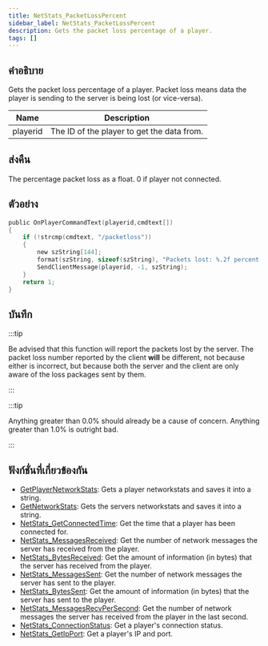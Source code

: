 ```yaml
---
title: NetStats_PacketLossPercent
sidebar_label: NetStats_PacketLossPercent
description: Gets the packet loss percentage of a player.
tags: []
---
```


## คำอธิบาย

Gets the packet loss percentage of a player. Packet loss means data the player is sending to the server is being lost (or vice-versa).

| Name     | Description                                |
| -------- | ------------------------------------------ |
| playerid | The ID of the player to get the data from. |

## ส่งคืน

The percentage packet loss as a float. 0 if player not connected.

## ตัวอย่าง

```c
public OnPlayerCommandText(playerid,cmdtext[])
{
    if (!strcmp(cmdtext, "/packetloss"))
    {
        new szString[144];
        format(szString, sizeof(szString), "Packets lost: %.2f percent.", NetStats_PacketLossPercent(playerid));
        SendClientMessage(playerid, -1, szString);
    }
    return 1;
}
```

## บันทึก

:::tip

Be advised that this function will report the packets lost by the server. The packet loss number reported by the client **will** be different, not because either is incorrect, but because both the server and the client are only aware of the loss packages sent by them.

:::

:::tip

Anything greater than 0.0% should already be a cause of concern. Anything greater than 1.0% is outright bad.

:::

## ฟังก์ชั่นที่เกี่ยวข้องกัน

- [GetPlayerNetworkStats](../functions/GetPlayerNetworkStats.md): Gets a player networkstats and saves it into a string.
- [GetNetworkStats](../functions/GetNetworkStats.md): Gets the servers networkstats and saves it into a string.
- [NetStats_GetConnectedTime](../functions/NetStats_GetConnectedTime.md): Get the time that a player has been connected for.
- [NetStats_MessagesReceived](../functions/NetStats_MessagesReceived.md): Get the number of network messages the server has received from the player.
- [NetStats_BytesReceived](../functions/NetStats_BytesReceived.md): Get the amount of information (in bytes) that the server has received from the player.
- [NetStats_MessagesSent](../functions/NetStats_MessagesSent.md): Get the number of network messages the server has sent to the player.
- [NetStats_BytesSent](../functions/NetStats_BytesSent.md): Get the amount of information (in bytes) that the server has sent to the player.
- [NetStats_MessagesRecvPerSecond](../functions/NetStats_MessagesRecvPerSecond.md): Get the number of network messages the server has received from the player in the last second.
- [NetStats_ConnectionStatus](../functions/NetStats_ConnectionStatus.md): Get a player's connection status.
- [NetStats_GetIpPort](../functions/NetStats_GetIpPort.md): Get a player's IP and port.
